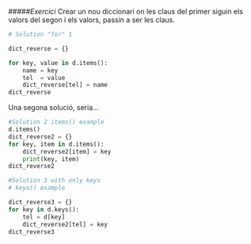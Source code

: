 #####*Exercici* Crear un nou diccionari on les claus del primer siguin els valors del segon i els valors, passin a ser les claus.


```python
# Solution "for" 1

dict_reverse = {}

for key, value in d.items():
    name = key
    tel  = value
    dict_reverse[tel] = name
dict_reverse
```

Una segona solució, seria... 

```python
#Solution 2 items() example
d.items()
dict_reverse2 = {}
for key, item in d.items():
    dict_reverse2[item] = key
    print(key, item)
dict_reverse2
```
```python
#Solution 3 with only keys
# keys() example

dict_reverse3 = {}
for key in d.keys():
    tel = d[key]
    dict_reverse2[tel] = key
dict_reverse3
```
